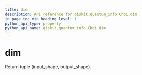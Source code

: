 ```yaml
---
title: dim
description: API reference for qiskit.quantum_info.Choi.dim
in_page_toc_min_heading_level: 1
python_api_type: property
python_api_name: qiskit.quantum_info.Choi.dim
---
```


# dim

Return tuple (input\_shape, output\_shape).


